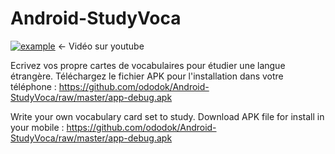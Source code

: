 # Android-StudyVoca

[![example](http://img.youtube.com/vi/EzlU8GZhdzQ/0.jpg)](https://youtu.be/EzlU8GZhdzQ)
← Vidéo sur youtube

Ecrivez vos propre cartes de vocabulaires pour étudier une langue étrangère.
Téléchargez le fichier APK pour l'installation dans votre téléphone : https://github.com/ododok/Android-StudyVoca/raw/master/app-debug.apk


Write your own vocabulary card set to study.
Download APK file for install in your mobile : https://github.com/ododok/Android-StudyVoca/raw/master/app-debug.apk

